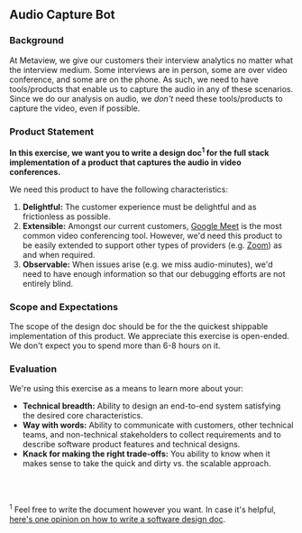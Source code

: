 ## Audio Capture Bot

### Background

At Metaview, we give our customers their interview analytics no matter what the interview medium. Some interviews are in person, some are over video conference, and some are on the phone. As such, we need to have tools/products that enable us to capture the audio in any of these scenarios. Since we do our analysis on audio, we *don't* need these tools/products to capture the video, even if possible.

### Product Statement

**In this exercise, we want you to write a design doc<sup>1</sup> for the full stack implementation of a product that captures the audio in video conferences.**

We need this product to have the following characteristics:

1. **Delightful:** The customer experience must be delightful and as frictionless as possible.
2. **Extensible:** Amongst our current customers, [Google Meet](https://meet.google.com) is the most common video conferencing tool. However, we'd need this product to be easily extended to support other types of providers (e.g. [Zoom](https://zoom.us/)) as and when required.
3. **Observable:** When issues arise (e.g. we miss audio-minutes), we'd need to have enough information so that our debugging efforts are not entirely blind.

### Scope and Expectations

The scope of the design doc should be for the the quickest shippable implementation of this product. We appreciate this exercise is open-ended. We don't expect you to spend more than 6-8 hours on it.

### Evaluation

We're using this exercise as a means to learn more about your:

- **Technical breadth:** Ability to design an end-to-end system satisfying the desired core characteristics.
- **Way with words:** Ability to communicate with customers, other technical teams, and non-technical stakeholders to collect requirements and to describe software product features and technical designs.
- **Knack for making the right trade-offs:** You ability to know when it makes sense to take the quick and dirty vs. the scalable approach.

<br />
<br />

<sup>1</sup> Feel free to write the document however you want. In case it's helpful, [here's one opinion on how to write a software design doc](https://medium.freecodecamp.org/how-to-write-a-good-software-design-document-66fcf019569c).
